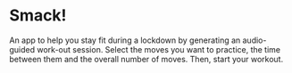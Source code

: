 # Smack!

An app to help you stay fit during a lockdown by generating an audio-guided work-out session.
Select the moves you want to practice, the time between them and the overall number of moves. Then, start your workout. 

